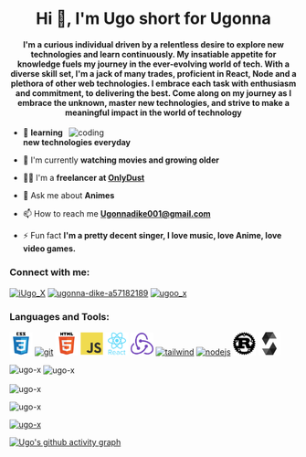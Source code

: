 <h1 align="center">Hi 👋, I'm Ugo short for Ugonna</h1>
<h4 align="center">I'm a curious individual driven by a relentless desire to explore new technologies and learn continuously.
My insatiable appetite for knowledge fuels my journey in the ever-evolving world of tech. With a diverse skill set, I'm a jack of many trades, proficient in React, Node and a plethora of other web technologies. I embrace each task with enthusiasm and commitment, to delivering the best. Come along on my journey as I embrace the unknown, master new technologies, and strive to make a meaningful impact in the world of technology 
</h4>

<img align="right" alt="coding" width="400" src="https://i.pinimg.com/originals/81/17/8b/81178b47a8598f0c81c4799f2cdd4057.gif">

- 🔭  **learning new technologies everyday**

- 🌱 I'm currently **watching movies and growing older**

- 👨‍💻 I'm a **freelancer at [OnlyDust](https://app.onlydust.com/u/Ugo-X)**

- 💬 Ask me about **Animes**

- 📫 How to reach me **Ugonnadike001@gmail.com**

- ⚡ Fun fact **I'm a pretty decent singer, I love music, love Anime, love video games.**

<h3 align="left">Connect with me:</h3>
<p align="left">
<a href="https://twitter.com/iUgo_X" target="blank"><img align="center" src="https://raw.githubusercontent.com/rahuldkjain/github-profile-readme-generator/master/src/images/icons/Social/twitter.svg" alt="iUgo_X" height="30" width="40" /></a>
<a href="https://linkedin.com/in/ugonna-dike-a57182189" target="blank"><img align="center" src="https://raw.githubusercontent.com/rahuldkjain/github-profile-readme-generator/master/src/images/icons/Social/linked-in-alt.svg" alt="ugonna-dike-a57182189" height="30" width="40" /></a>
<a href="https://instagram.com/iamugox" target="blank"><img align="center" src="https://raw.githubusercontent.com/rahuldkjain/github-profile-readme-generator/master/src/images/icons/Social/instagram.svg" alt="ugoo_x" height="30" width="40" /></a>
</p>

<h3 align="left">Languages and Tools:</h3>
<p align="left">  
  <a href="https://www.w3schools.com/css/" target="_blank" rel="noreferrer"><img src="https://raw.githubusercontent.com/devicons/devicon/master/icons/css3/css3-original-wordmark.svg" alt="css3" width="40" height="40"/></a>  
  <a href="https://git-scm.com/" target="_blank" rel="noreferrer"><img src="https://www.vectorlogo.zone/logos/git-scm/git-scm-icon.svg" alt="git" width="40" height="40"/></a> 
  <a href="https://www.w3.org/html/" target="_blank" rel="noreferrer"><img src="https://raw.githubusercontent.com/devicons/devicon/master/icons/html5/html5-original-wordmark.svg" alt="html5" width="40" height="40"/></a> 
  <a href="https://developer.mozilla.org/en-US/docs/Web/JavaScript" target="_blank" rel="noreferrer"><img src="https://raw.githubusercontent.com/devicons/devicon/master/icons/javascript/javascript-original.svg" alt="javascript" width="40" height="40"/></a> 
  <a href="https://reactjs.org/" target="_blank" rel="noreferrer"><img src="https://raw.githubusercontent.com/devicons/devicon/master/icons/react/react-original-wordmark.svg" alt="react" width="40" height="40"/></a> 
  <a href="https://redux.js.org" target="_blank" rel="noreferrer"><img src="https://raw.githubusercontent.com/devicons/devicon/master/icons/redux/redux-original.svg" alt="redux" width="40" height="40"/></a> 
  <a href="https://tailwindcss.com/" target="_blank" rel="noreferrer"><img src="https://www.vectorlogo.zone/logos/tailwindcss/tailwindcss-icon.svg" alt="tailwind" width="40" height="40"/></a> 
  <a href="https://nodejs.org" target="_blank" rel="noreferrer"><img src="https://upload.wikimedia.org/wikipedia/commons/7/7e/Node.js_logo_2015.svg" alt="nodejs" width="40" height="40"/></a> 
  <a href="https://www.rust-lang.org" target="_blank" rel="noreferrer"><img src="https://raw.githubusercontent.com/devicons/devicon/master/icons/rust/rust-plain.svg" alt="rust" width="40" height="40"/></a>
  <a href="https://soliditylang.org/" target="_blank" rel="noreferrer"><img src="https://raw.githubusercontent.com/devicons/devicon/master/icons/solidity/solidity-original.svg" alt="solidity" width="40" height="40"/></a>
</p>

<p><img align="left" src="https://github-readme-stats.vercel.app/api/top-langs?username=ugo-x&show_icons=true&locale=en&layout=compact&theme=tokyonight&hide=html,css&langs_count=10&exclude_repo=github-readme-stats,anuraghazra.github.io" alt="ugo-x" /></p>

<p>&nbsp;<img align="center" src="https://github-readme-stats.vercel.app/api?username=ugo-x&show_icons=true&locale=en&theme=tokyonight&include_all_commits=true&count_private=true" alt="ugo-x" /></p>

<p><img align="center" src="https://github-readme-streak-stats.herokuapp.com/?user=ugo-x&theme=tokyonight" alt="ugo-x" /></p>

<p align="left"> <img src="https://komarev.com/ghpvc/?username=ugo-x&label=Profile%20views&color=0e75b6&style=flat" alt="ugo-x" /> </p>

<p align="left"> <a href="https://github.com/ryo-ma/github-profile-trophy"><img src="https://github-profile-trophy.vercel.app/?username=ugo-x&theme=tokyonight&no-frame=true&row=1&column=7" alt="ugo-x" /></a> </p>

[![Ugo's github activity graph](https://github-readme-activity-graph.vercel.app/graph?username=ugo-x&theme=tokyo-night)](https://github.com/ashutosh00710/github-readme-activity-graph)
